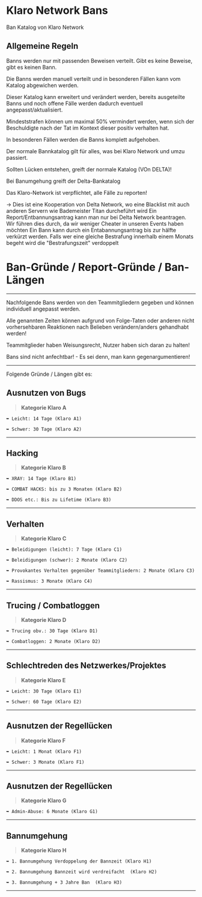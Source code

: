 # Klaro Network Bans
Ban Katalog von Klaro Network

## Allgemeine Regeln

Banns werden nur mit passenden Beweisen verteilt. Gibt es keine Beweise, gibt es keinen Bann.

Die Banns werden manuell verteilt und in besonderen Fällen kann vom Katalog abgewichen werden.

Dieser Katalog kann erweitert und verändert werden, bereits ausgeteilte Banns und noch offene Fälle werden dadurch eventuell angepasst/aktualisiert.

Mindeststrafen können um maximal 50% vermindert werden, wenn sich der Beschuldigte nach der Tat im Kontext dieser positiv verhalten hat.

In besonderen Fällen werden die Banns komplett aufgehoben.

Der normale Bannkatalog gilt für alles, was bei Klaro Network und umzu passiert.

Sollten Lücken entstehen, greift der normale Katalog (VOn DELTA)!

Bei Banumgehung greift der Delta-Bankatalog

Das Klaro-Network ist verpflichtet, alle Fälle zu reporten!

-> Dies ist eine Kooperation von Delta Network, wo eine Blacklist mit auch anderen Servern wie Bademeister Titan durcheführt wird
Ein Report/Entbannungsantrag kann man nur bei Delta Network beantragen. Wir führen dies durch, da wir weniger Cheater in unseren Events haben möchten
Ein Bann kann durch ein Entabannungsantrag bis zur hälfte verkürzt werden. Falls wer eine gleiche Bestrafung innerhalb einem Monats begeht wird die "Bestrafungszeit" verdoppelt

# Ban-Gründe / Report-Gründe / Ban-Längen
----------------------------------------------------------

Nachfolgende Bans werden von den Teammitgliedern gegeben und können individuell angepasst werden.

Alle genannten Zeiten können aufgrund von Folge-Taten oder anderen nicht vorhersehbaren Reaktionen nach Belieben verändern/anders gehandhabt werden!

Teammitglieder haben Weisungsrecht, Nutzer haben sich daran zu halten!

Bans sind nicht anfechtbar! - Es sei denn, man kann gegenargumentieren!

----------------------------------------------------------

Folgende Gründe / Längen gibt es:

## Ausnutzen von Bugs
> **Kategorie Klaro A**
```
➥ Leicht: 14 Tage (Klaro A1)

➥ Schwer: 30 Tage (Klaro A2)
```
----------------------------------------------------------

## Hacking
> **Kategorie Klaro B**
```
➥ XRAY: 14 Tage (Klaro B1)

➥ COMBAT HACKS: bis zu 3 Monaten (Klaro B2)

➥ DDOS etc.: Bis zu Lifetime (Klaro B3)
```
----------------------------------------------------------

## Verhalten
> **Kategorie Klaro C**
```
➥ Beleidigungen (leicht): 7 Tage (Klaro C1)

➥ Beleidigungen (schwer): 2 Monate (Klaro C2)

➥ Provokantes Verhalten gegenüber Teammitgliedern: 2 Monate (Klaro C3)

➥ Rassismus: 3 Monate (Klaro C4)
```
----------------------------------------------------------

## Trucing / Combatloggen
> **Kategorie Klaro D**
```
➥ Trucing obv.: 30 Tage (Klaro D1)

➥ Combatloggen: 2 Monate (Klaro D2)

```
----------------------------------------------------------

## Schlechtreden des Netzwerkes/Projektes
> **Kategorie Klaro E**
```
➥ Leicht: 30 Tage (Klaro E1)

➥ Schwer: 60 Tage (Klaro E2)

```
----------------------------------------------------------

## Ausnutzen der Regellücken
> **Kategorie Klaro F**
```
➥ Leicht: 1 Monat (Klaro F1)

➥ Schwer: 3 Monate (Klaro F1)

```
----------------------------------------------------------

## Ausnutzen der Regellücken
> **Kategorie Klaro G**
```
➥ Admin-Abuse: 6 Monate (Klaro G1)

```
----------------------------------------------------------

## Bannumgehung 
> **Kategorie Klaro H**
```
➥ 1. Bannumgehung Verdoppelung der Bannzeit (Klaro H1)

➥ 2. Bannumgehung Bannzeit wird verdreifacht  (Klaro H2)

➥ 3. Bannumgehung + 3 Jahre Ban  (Klaro H3)

```
----------------------------------------------------------
